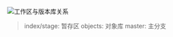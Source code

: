 ![工作区与版本库关系](http://upload-images.jianshu.io/upload_images/938819-45eb5c7e58cbe34d.png?imageMogr2/auto-orient/strip%7CimageView2/2/w/1240)

> index/stage: 暂存区
    objects: 对象库
    master: 主分支
